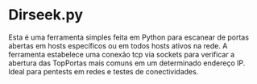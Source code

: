 # Dirseek.py
Esta é uma ferramenta simples feita em Python para escanear de portas abertas em hosts específicos ou em todos hosts ativos na rede. A ferramenta estabelece uma conexão tcp via sockets para verificar a abertura das TopPortas mais comuns em um determinado endereço IP. Ideal para pentests em redes e testes de conectividades.
